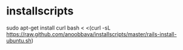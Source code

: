 # installscripts

sudo apt-get install curl
    bash < <(curl -sL  https://raw.github.com/anoobbava/installscripts/master/rails-install-ubuntu.sh)

